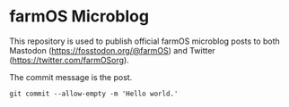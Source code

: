 # farmOS Microblog

This repository is used to publish official farmOS microblog posts to both
Mastodon (https://fosstodon.org/@farmOS) and Twitter
(https://twitter.com/farmOSorg).

The commit message is the post.

`git commit --allow-empty -m 'Hello world.'`
